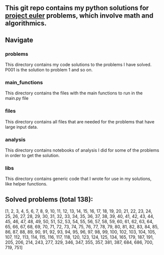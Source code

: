## This git repo contains my python solutions for [project euler](https://projecteuler.net/about) problems, which involve math and algorithmics.

## Navigate

### problems

This directory contains my code solutions to the problems I have solved. P001 is the solution to problem 1 and so on.

### main_functions

This directory contains the files with the main functions to run in the main.py file

### files

This directory contains all files that are needed for the problems that have large input data.

### analysis

This directory contains notebooks of analysis I did for some of the problems in order to get the solution.

### libs

This directory contains generic code that I wrote for use in my solutions, like helper functions.

## Solved problems (total 138):

[1, 2, 3, 4, 5, 6, 7, 8, 9, 10, 11, 12, 13, 14, 15, 16, 17, 18, 19, 20, 21, 22, 23, 24, 25, 26, 27, 28, 29, 30, 31, 32, 33, 34, 35, 36, 37, 38, 39, 40, 41, 42, 43, 44, 45, 46, 47, 48, 49, 50, 51, 52, 53, 54, 55, 56, 57, 58, 59, 60, 61, 62, 63, 64, 65, 66, 67, 68, 69, 70, 71, 72, 73, 74, 75, 76, 77, 78, 79, 80, 81, 82, 83, 84, 85, 86, 87, 88, 89, 90, 91, 92, 93, 94, 95, 96, 97, 98, 99, 100, 102, 103, 104, 105, 107, 112, 113, 114, 115, 116, 117, 118, 120, 123, 124, 125, 134, 165, 179, 187, 191, 205, 206, 214, 243, 277, 329, 346, 347, 355, 357, 381, 387, 684, 686, 700, 719, 751]
